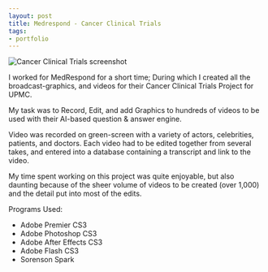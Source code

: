 ```yaml
---
layout: post
title: Medrespond - Cancer Clinical Trials
tags:
- portfolio
---
```


![Cancer Clinical Trials screenshot](http://4.bp.blogspot.com/_KHL6Vvj96Eo/S9BXOuh79ZI/AAAAAAAAAmw/o_6l5ElnYyk/s320/medRespond.png)


I worked for MedRespond for a short time; During which I created all the broadcast-graphics, and videos for their Cancer Clinical Trials Project for UPMC. 

My task was to Record, Edit, and add Graphics to hundreds of videos to be used with their AI-based question & answer engine.

Video was recorded on green-screen with a variety of actors, celebrities, patients, and doctors. Each video had to be edited together from several takes, and entered into a database containing a transcript and link to the video.

My time spent working on this project was quite enjoyable, but also daunting because of the sheer volume of videos to be created (over 1,000) and the detail put into most of the edits.

Programs Used:
* Adobe Premier CS3
* Adobe Photoshop CS3
* Adobe After Effects CS3
* Adobe Flash CS3
* Sorenson Spark

